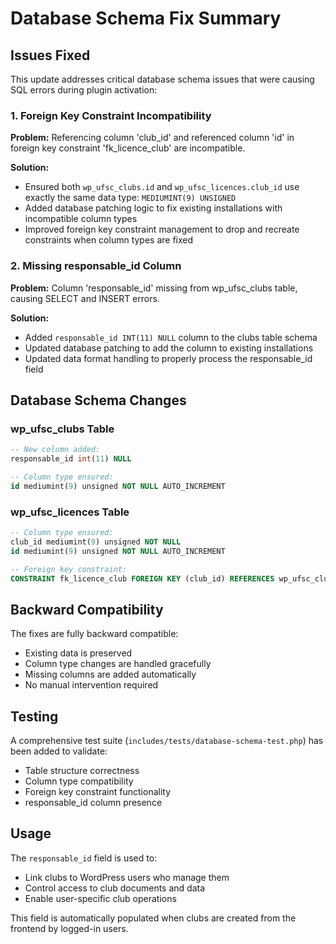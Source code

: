 # Database Schema Fix Summary

## Issues Fixed

This update addresses critical database schema issues that were causing SQL errors during plugin activation:

### 1. Foreign Key Constraint Incompatibility
**Problem:** Referencing column 'club_id' and referenced column 'id' in foreign key constraint 'fk_licence_club' are incompatible.

**Solution:** 
- Ensured both `wp_ufsc_clubs.id` and `wp_ufsc_licences.club_id` use exactly the same data type: `MEDIUMINT(9) UNSIGNED`
- Added database patching logic to fix existing installations with incompatible column types
- Improved foreign key constraint management to drop and recreate constraints when column types are fixed

### 2. Missing responsable_id Column
**Problem:** Column 'responsable_id' missing from wp_ufsc_clubs table, causing SELECT and INSERT errors.

**Solution:**
- Added `responsable_id INT(11) NULL` column to the clubs table schema
- Updated database patching to add the column to existing installations
- Updated data format handling to properly process the responsable_id field

## Database Schema Changes

### wp_ufsc_clubs Table
```sql
-- New column added:
responsable_id int(11) NULL

-- Column type ensured:
id mediumint(9) unsigned NOT NULL AUTO_INCREMENT
```

### wp_ufsc_licences Table
```sql
-- Column type ensured:
club_id mediumint(9) unsigned NOT NULL
id mediumint(9) unsigned NOT NULL AUTO_INCREMENT

-- Foreign key constraint:
CONSTRAINT fk_licence_club FOREIGN KEY (club_id) REFERENCES wp_ufsc_clubs (id) ON DELETE CASCADE
```

## Backward Compatibility

The fixes are fully backward compatible:
- Existing data is preserved
- Column type changes are handled gracefully
- Missing columns are added automatically
- No manual intervention required

## Testing

A comprehensive test suite (`includes/tests/database-schema-test.php`) has been added to validate:
- Table structure correctness
- Column type compatibility
- Foreign key constraint functionality
- responsable_id column presence

## Usage

The `responsable_id` field is used to:
- Link clubs to WordPress users who manage them
- Control access to club documents and data
- Enable user-specific club operations

This field is automatically populated when clubs are created from the frontend by logged-in users.